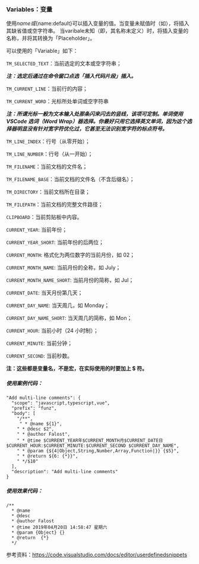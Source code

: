 
### Variables：变量

使用$name或${name:default}可以插入变量的值。当变量未赋值时（如），将插入其缺省值或空字符串。 当varibale未知（即，其名称未定义）时，将插入变量的名称，并将其转换为「Placeholder」。

可以使用的「Variable」如下：

`TM_SELECTED_TEXT`：当前选定的文本或空字符串；

***注：选定后通过在命令窗口点选「插入代码片段」插入。***

`TM_CURRENT_LINE`：当前行的内容；

`TM_CURRENT_WORD`：光标所处单词或空字符串

***注：所谓光标一般为文本输入处那条闪来闪去的竖线，该项可定制。单词使用 VSCode 选词（Word Wrap）器选择。你最好只用它选择英文单词，因为这个选择器明显没有针对宽字符优化过，它甚至无法识别宽字符的标点符号。***

`TM_LINE_INDEX`：行号（从零开始）；

`TM_LINE_NUMBER`：行号（从一开始）；

`TM_FILENAME`：当前文档的文件名；

`TM_FILENAME_BASE`：当前文档的文件名（不含后缀名）；

`TM_DIRECTORY`：当前文档所在目录；

`TM_FILEPATH`：当前文档的完整文件路径；

`CLIPBOARD`：当前剪贴板中内容。

`CURRENT_YEAR`: 当前年份；

`CURRENT_YEAR_SHORT`: 当前年份的后两位；

`CURRENT_MONTH`: 格式化为两位数字的当前月份，如 02；

`CURRENT_MONTH_NAME`: 当前月份的全称，如 July；

`CURRENT_MONTH_NAME_SHORT`: 当前月份的简称，如 Jul；

`CURRENT_DATE`: 当天月份第几天；

`CURRENT_DAY_NAME`: 当天周几，如 Monday；

`CURRENT_DAY_NAME_SHORT`: 当天周几的简称，如 Mon；

`CURRENT_HOUR`: 当前小时（24 小时制）；

`CURRENT_MINUTE`: 当前分钟；

`CURRENT_SECOND`: 当前秒数。

**注：这些都是变量名，不是宏，在实际使用的时要加上 $ 符。**

##### 使用案例代码：

```
"Add multi-line comments": {
  "scope": "javascript,typescript,vue",
  "prefix": "funz",
  "body": [
    "/**",
     " * @name ${1}",
    " * @desc $2",
    " * @author Falost",
    " * @time $CURRENT_YEAR年$CURRENT_MONTH月$CURRENT_DATE日 $CURRENT_HOUR:$CURRENT_MINUTE:$CURRENT_SECOND $CURRENT_DAY_NAME",
    " * @param {${4|Object,String,Number,Array,Function|}} {$5}",
    " * @return ${6: {*}}",
    " */$10"
  ],
  "description": "Add multi-line comments"
}
```

##### 使用效果代码：

```
/**
  * @name
  * @desc
  * @author Falost
  * @time 2019年04月20日 14:58:47 星期六
  * @param {Object} {}
  * @return  {*}
  */
```

参考资料：https://code.visualstudio.com/docs/editor/userdefinedsnippets

